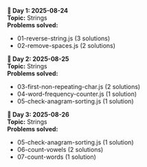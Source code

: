 **📅 Day 1: 2025-08-24**   
**Topic:** Strings    
**Problems solved:**    
- 01-reverse-string.js (3 solutions)  
- 02-remove-spaces.js (2 solutions)  

**📅 Day 2: 2025-08-25**    
**Topic:** Strings   
**Problems solved:**  
- 03-first-non-repeating-char.js (2 solutions)  
- 04-word-frequency-counter.js (1 solution)  
- 05-check-anagram-sorting.js (1 solution)

**📅 Day 3: 2025-08-26**    
**Topic:** Strings   
**Problems solved:**  
- 05-check-anagram-sorting.js (1 solution)  
- 06-count-vowels (2 solutions)    
- 07-count-words (1 solution)
